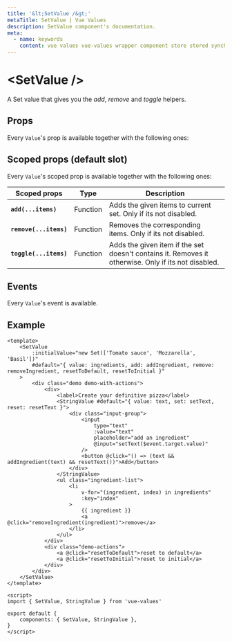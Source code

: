 ```yaml
---
title: '&lt;SetValue /&gt;'
metaTitle: SetValue | Vue Values
description: SetValue component's documentation.
meta:
  - name: keywords
    content: vue values vue-values wrapper component store stored synchronized persist persistence set setvalue
---
```


# &lt;SetValue /&gt;

A Set value that gives you the _add_, _remove_ and _toggle_ helpers.

## Props
Every `Value`'s prop is available together with the following ones:

## Scoped props (default slot)
Every `Value`'s scoped prop is available together with the following ones:

| Scoped props      		| Type    	| Description |
| ------------------------- | --------- | ---- |
| **`add(...items)`**		| Function	| Adds the given items to current set. Only if its not disabled. |
| **`remove(...items)`**	| Function	| Removes the corresponding items. Only if its not disabled. |
| **`toggle(...items)`**	| Function	| Adds the given item if the set doesn't contains it. Removes it otherwise. Only if its not disabled. |

## Events
Every `Value`'s event is available.

## Example

<Demo-PizzaSet />

```vue {2-5,13,15,17,21-27,31,32}
<template>
	<SetValue
		:initialValue="new Set(['Tomato sauce', 'Mozzarella', 'Basil'])"
		#default="{ value: ingredients, add: addIngredient, remove: removeIngredient, resetToDefault, resetToInitial }"
	>
		<div class="demo demo-with-actions">
			<div>
				<label>Create your definitive pizza</label>
				<StringValue #default="{ value: text, set: setText, reset: resetText }">
					<div class="input-group">
						<input
							type="text"
							:value="text"
							placeholder="add an ingredient"
							@input="setText($event.target.value)"
						/>
						<button @click="() => (text && addIngredient(text) && resetText())">Add</button>
					</div>
				</StringValue>
				<ul class="ingredient-list">
					<li
						v-for="(ingredient, index) in ingredients"
						:key="index"
					>
						{{ ingredient }}
						<a @click="removeIngredient(ingredient)">remove</a>
					</li>
				</ul>
			</div>
			<div class="demo-actions">
				<a @click="resetToDefault">reset to default</a>
				<a @click="resetToInitial">reset to initial</a>
			</div>
		</div>
	</SetValue>
</template>

<script>
import { SetValue, StringValue } from 'vue-values'

export default {
	components: { SetValue, StringValue },
}
</script>
```